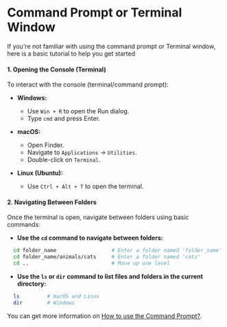 # Command Prompt or Terminal Window
If you're not familiar with using the command prompt or Terminal window, here is a basic tutorial to help you get started

#### 1. Opening the Console (Terminal)

To interact with the console (terminal/command prompt):

- **Windows:**
  - Use `Win + R` to open the Run dialog.
  - Type `cmd` and press Enter.

- **macOS:**
  - Open Finder.
  - Navigate to `Applications` -> `Utilities`.
  - Double-click on `Terminal`.

- **Linux (Ubuntu):**
  - Use `Ctrl + Alt + T` to open the terminal.

#### 2. Navigating Between Folders

Once the terminal is open, navigate between folders using basic commands:

- **Use the `cd` command to navigate between folders:**
```bash
  cd folder_name                  # Enter a folder named 'folder_name'
  cd folder_name/animals/cats     # Enter a folder named 'cats'
  cd ..                           # Move up one level
```

- **Use the `ls` or `dir` command to list files and folders in the current directory:**
```bash
  ls         # macOS and Linux
  dir        # Windows
```

You can get more information on [How to use the Command Prompt?](https://tutorial.djangogirls.org/en/intro_to_command_line/#what-is-the-command-line).
